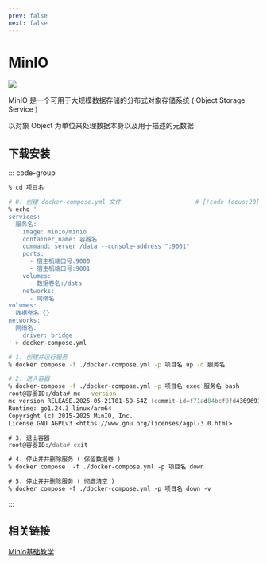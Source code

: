 ```yaml
---
prev: false
next: false
---
```


# MinIO

![](/static/skill-images/database--minio.png)

MinIO 是一个可用于大规模数据存储的分布式对象存储系统 ( Object Storage Service )

以对象 Object 为单位来处理数据本身以及用于描述的元数据

## 下载安装

::: code-group

```zsh [Docker Compose]
% cd 项目名

# 0. 创建 docker-compose.yml 文件                     # [!code focus:20]
% echo '
services:
  服务名:
    image: minio/minio
    container_name: 容器名
    command: server /data --console-address ":9001"
    ports:
      - 宿主机端口号:9000
      - 宿主机端口号:9001
    volumes:
      - 数据卷名:/data
    networks:
      - 网络名
volumes:
  数据卷名:{}
networks:
  网络名:
    driver: bridge
' > docker-compose.yml

# 1. 创建并运行服务                                                            # [!code focus:2]
% docker compose -f ./docker-compose.yml -p 项目名 up -d 服务名

# 2. 进入容器                                                                 # [!code focus:3]
% docker-compose -f ./docker-compose.yml -p 项目名 exec 服务名 bash
root@容器ID:/data# mc --version
mc version RELEASE.2025-05-21T01-59-54Z (commit-id=f71ad84bcf0fd4369691952af5d925347837dcec)
Runtime: go1.24.3 linux/arm64
Copyright (c) 2015-2025 MinIO, Inc.
License GNU AGPLv3 <https://www.gnu.org/licenses/agpl-3.0.html>

# 3. 退出容器                                                                 # [!code focus:2]
root@容器ID:/data# exit

# 4. 停止并并删除服务 ( 保留数据卷 )                                             # [!code focus:2]
% docker compose  -f ./docker-compose.yml -p 项目名 down

# 5. 停止并并删除服务 ( 彻底清空 )                                               # [!code focus:2]
% docker compose -f ./docker-compose.yml -p 项目名 down -v
```

:::

## 相关链接

[Minio基础教学](https://www.bilibili.com/video/BV1Gx4y1Y7Rg/?spm_id_from=333.788.player.switch&vd_source=8960252a3845b76b699282b11f36ab5c&p=1)

